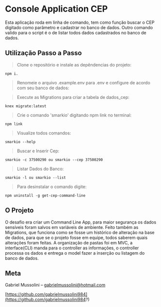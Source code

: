 # Console Application CEP

Esta aplicação roda em linha de comando, tem como função buscar o CEP digitado como parâmetro e cadastrar no banco de dados.
Outro comando valido para o script é o de listar todos dados cadastrados no banco de dados.

## Utilização Passo a Passo
>Clone o repositório e instale as depêndencias do projeto:
```
npm i.
```
>Renomeie o arquivo .example.env para .env e configure de acordo com seu banco de dados:

>Execute as Migrations para criar a tabela de dados_cep:
```
knex migrate:latest
```
>Crie o comando 'smarkio' digitando npm link no terminal:
```
npm link
```
>Visualize todos comandos:
```
smarkio --help
```
>Buscar e Inserir Cep:
```
smarkio -c 37500290 ou smarkio --cep 37500290
```
>Listar Dados do Banco:
```
smarkio -l ou smarkio --list
```
>Para desinstalar o comando digite:
```
npm uninstall -g get-cep-command-line
```

## O Projeto
O desafio era criar um Command Line App, para maior segurança os dados sensíveis foram salvos em variáveis de ambiente.
Feito também as Migrations, que funciona como se fosse um histórico de alteração na base de dados, para que se o projeto fosse em equipe, todos saberem quais alterações foram feitas.
A organização de pastas foi em MVC, a interface(CLI) manda para o controller as informações, o controller processa os dados e entrega o model fazer a inserção ou listagem do banco de dados.

## Meta

Gabriel Mussolini – gabrielmussolini@hotmail.com

[https://github.com/gabrielmussolini984](https://github.com/gabrielmussolini984?)